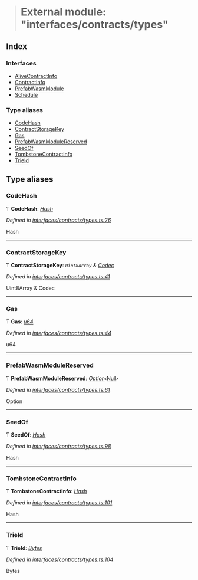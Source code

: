 > # External module: "interfaces/contracts/types"

## Index

### Interfaces

* [AliveContractInfo](../interfaces/_interfaces_contracts_types_.alivecontractinfo.md)
* [ContractInfo](../interfaces/_interfaces_contracts_types_.contractinfo.md)
* [PrefabWasmModule](../interfaces/_interfaces_contracts_types_.prefabwasmmodule.md)
* [Schedule](../interfaces/_interfaces_contracts_types_.schedule.md)

### Type aliases

* [CodeHash](_interfaces_contracts_types_.md#codehash)
* [ContractStorageKey](_interfaces_contracts_types_.md#contractstoragekey)
* [Gas](_interfaces_contracts_types_.md#gas)
* [PrefabWasmModuleReserved](_interfaces_contracts_types_.md#prefabwasmmodulereserved)
* [SeedOf](_interfaces_contracts_types_.md#seedof)
* [TombstoneContractInfo](_interfaces_contracts_types_.md#tombstonecontractinfo)
* [TrieId](_interfaces_contracts_types_.md#trieid)

## Type aliases

###  CodeHash

Ƭ **CodeHash**: *[Hash](../interfaces/_interfaceregistry_.interfaceregistry.md#hash)*

*Defined in [interfaces/contracts/types.ts:26](https://github.com/polkadot-js/api/blob/e5cc683/packages/types/src/interfaces/contracts/types.ts#L26)*

Hash

___

###  ContractStorageKey

Ƭ **ContractStorageKey**: *`Uint8Array` & [Codec](../interfaces/_types_.codec.md)*

*Defined in [interfaces/contracts/types.ts:41](https://github.com/polkadot-js/api/blob/e5cc683/packages/types/src/interfaces/contracts/types.ts#L41)*

Uint8Array & Codec

___

###  Gas

Ƭ **Gas**: *[u64](../interfaces/_interfaceregistry_.interfaceregistry.md#u64)*

*Defined in [interfaces/contracts/types.ts:44](https://github.com/polkadot-js/api/blob/e5cc683/packages/types/src/interfaces/contracts/types.ts#L44)*

u64

___

###  PrefabWasmModuleReserved

Ƭ **PrefabWasmModuleReserved**: *[Option](../classes/_codec_option_.option.md)‹*[Null](../classes/_primitive_null_.null.md)*›*

*Defined in [interfaces/contracts/types.ts:61](https://github.com/polkadot-js/api/blob/e5cc683/packages/types/src/interfaces/contracts/types.ts#L61)*

Option<Null>

___

###  SeedOf

Ƭ **SeedOf**: *[Hash](../interfaces/_interfaceregistry_.interfaceregistry.md#hash)*

*Defined in [interfaces/contracts/types.ts:98](https://github.com/polkadot-js/api/blob/e5cc683/packages/types/src/interfaces/contracts/types.ts#L98)*

Hash

___

###  TombstoneContractInfo

Ƭ **TombstoneContractInfo**: *[Hash](../interfaces/_interfaceregistry_.interfaceregistry.md#hash)*

*Defined in [interfaces/contracts/types.ts:101](https://github.com/polkadot-js/api/blob/e5cc683/packages/types/src/interfaces/contracts/types.ts#L101)*

Hash

___

###  TrieId

Ƭ **TrieId**: *[Bytes](../classes/_primitive_bytes_.bytes.md)*

*Defined in [interfaces/contracts/types.ts:104](https://github.com/polkadot-js/api/blob/e5cc683/packages/types/src/interfaces/contracts/types.ts#L104)*

Bytes